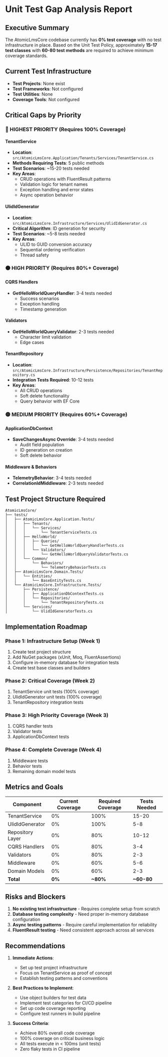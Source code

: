 # Unit Test Gap Analysis Report

## Executive Summary
The AtomicLmsCore codebase currently has **0% test coverage** with no test infrastructure in place. Based on the Unit Test Policy, approximately **15-17 test classes** with **60-80 test methods** are required to achieve minimum coverage standards.

## Current Test Infrastructure
- **Test Projects**: None exist
- **Test Frameworks**: Not configured
- **Test Utilities**: None
- **Coverage Tools**: Not configured

## Critical Gaps by Priority

### 🔴 HIGHEST PRIORITY (Requires 100% Coverage)

#### TenantService
- **Location**: `src/AtomicLmsCore.Application/Tenants/Services/TenantService.cs`
- **Methods Requiring Tests**: 5 public methods
- **Test Scenarios**: ~15-20 tests needed
- **Key Areas**:
  - CRUD operations with FluentResult patterns
  - Validation logic for tenant names
  - Exception handling and error states
  - Async operation behavior

#### UlidIdGenerator
- **Location**: `src/AtomicLmsCore.Infrastructure/Services/UlidIdGenerator.cs`
- **Critical Algorithm**: ID generation for security
- **Test Scenarios**: ~5-8 tests needed
- **Key Areas**:
  - ULID to GUID conversion accuracy
  - Sequential ordering verification
  - Thread safety

### 🟠 HIGH PRIORITY (Requires 80%+ Coverage)

#### CQRS Handlers
- **GetHelloWorldQueryHandler**: 3-4 tests needed
  - Success scenarios
  - Exception handling
  - Timestamp generation

#### Validators
- **GetHelloWorldQueryValidator**: 2-3 tests needed
  - Character limit validation
  - Edge cases

#### TenantRepository
- **Location**: `src/AtomicLmsCore.Infrastructure/Persistence/Repositories/TenantRepository.cs`
- **Integration Tests Required**: 10-12 tests
- **Key Areas**:
  - All CRUD operations
  - Soft delete functionality
  - Query behavior with EF Core

### 🟡 MEDIUM PRIORITY (Requires 60%+ Coverage)

#### ApplicationDbContext
- **SaveChangesAsync Override**: 3-4 tests needed
  - Audit field population
  - ID generation on creation
  - Soft delete behavior

#### Middleware & Behaviors
- **TelemetryBehavior**: 3-4 tests needed
- **CorrelationIdMiddleware**: 2-3 tests needed

## Test Project Structure Required

```
AtomicLmsCore/
├── tests/
│   ├── AtomicLmsCore.Application.Tests/
│   │   ├── Tenants/
│   │   │   └── Services/
│   │   │       └── TenantServiceTests.cs
│   │   ├── HelloWorld/
│   │   │   ├── Queries/
│   │   │   │   └── GetHelloWorldQueryHandlerTests.cs
│   │   │   └── Validators/
│   │   │       └── GetHelloWorldQueryValidatorTests.cs
│   │   └── Common/
│   │       └── Behaviors/
│   │           └── TelemetryBehaviorTests.cs
│   ├── AtomicLmsCore.Domain.Tests/
│   │   └── Entities/
│   │       └── BaseEntityTests.cs
│   └── AtomicLmsCore.Infrastructure.Tests/
│       ├── Persistence/
│       │   ├── ApplicationDbContextTests.cs
│       │   └── Repositories/
│       │       └── TenantRepositoryTests.cs
│       └── Services/
│           └── UlidIdGeneratorTests.cs
```

## Implementation Roadmap

### Phase 1: Infrastructure Setup (Week 1)
1. Create test project structure
2. Add NuGet packages (xUnit, Moq, FluentAssertions)
3. Configure in-memory database for integration tests
4. Create test base classes and builders

### Phase 2: Critical Coverage (Week 2)
1. TenantService unit tests (100% coverage)
2. UlidIdGenerator unit tests (100% coverage)
3. TenantRepository integration tests

### Phase 3: High Priority Coverage (Week 3)
1. CQRS handler tests
2. Validator tests
3. ApplicationDbContext tests

### Phase 4: Complete Coverage (Week 4)
1. Middleware tests
2. Behavior tests
3. Remaining domain model tests

## Metrics and Goals

| Component | Current Coverage | Required Coverage | Tests Needed |
|-----------|-----------------|-------------------|--------------|
| TenantService | 0% | 100% | 15-20 |
| UlidIdGenerator | 0% | 100% | 5-8 |
| Repository Layer | 0% | 80% | 10-12 |
| CQRS Handlers | 0% | 80% | 3-4 |
| Validators | 0% | 80% | 2-3 |
| Middleware | 0% | 60% | 5-6 |
| Domain Models | 0% | 60% | 2-3 |
| **Total** | **0%** | **~80%** | **~60-80** |

## Risks and Blockers

1. **No existing test infrastructure** - Requires complete setup from scratch
2. **Database testing complexity** - Need proper in-memory database configuration
3. **Async testing patterns** - Require careful implementation for reliability
4. **FluentResult testing** - Need consistent approach across all services

## Recommendations

1. **Immediate Actions**:
   - Set up test project infrastructure
   - Focus on TenantService as proof of concept
   - Establish testing patterns and conventions

2. **Best Practices to Implement**:
   - Use object builders for test data
   - Implement test categories for CI/CD pipeline
   - Set up code coverage reporting
   - Configure test runners in build pipeline

3. **Success Criteria**:
   - Achieve 80% overall code coverage
   - 100% coverage on critical business logic
   - All tests execute in < 100ms (unit tests)
   - Zero flaky tests in CI pipeline